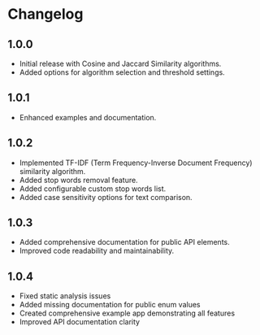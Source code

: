 # Changelog

## 1.0.0

- Initial release with Cosine and Jaccard Similarity algorithms.
- Added options for algorithm selection and threshold settings.

## 1.0.1

- Enhanced examples and documentation.

## 1.0.2

- Implemented TF-IDF (Term Frequency-Inverse Document Frequency) similarity algorithm.
- Added stop words removal feature.
- Added configurable custom stop words list.
- Added case sensitivity options for text comparison.

## 1.0.3

- Added comprehensive documentation for public API elements.
- Improved code readability and maintainability.

## 1.0.4

- Fixed static analysis issues
- Added missing documentation for public enum values
- Created comprehensive example app demonstrating all features
- Improved API documentation clarity
